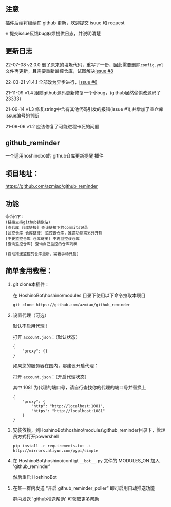 
## 注意

插件后续将继续在 github 更新，欢迎提交 isuue 和 request

※ 提交issue反馈bug麻烦提供日志，并说明清楚

## 更新日志

22-07-08    v2.0.0  删了原来的垃圾代码，重写了一份，因此需要删除`config.yml`文件再更新，且需要重新监控仓库，试图解决[issue #8](https://github.com/azmiao/github_reminder/issues/8)

22-03-21    v1.4.1  全部改为异步进行，[issue #6](https://github.com/azmiao/github_reminder/issues/6)

21-11-09    v1.4    跟随github源码更新修复一个小bug，(github居然偷偷改源码了23333)

21-09-14    v1.3    修复string中含有其他代码引发的报错(issue #1),并增加了查仓库issue编号的判断

21-09-06    v1.2    应该修复了可能进程卡死的问题

## github_reminder

一个适用hoshinobot的 github仓库更新提醒 插件

## 项目地址：

https://github.com/azmiao/github_reminder

## 功能

```
命令如下：
(链接支持github镜像站)
[查仓库 仓库链接] 查该链接下的commits记录
[监控仓库 仓库链接] 监控该仓库，推送功能需另外开启
[不要监控仓库 仓库链接] 不再监控该仓库
[查询监控仓库] 查询自己监控的仓库列表

(自动推送监控的仓库更新，需要手动开启)
```

## 简单食用教程：

1. git clone本插件：

    在 HoshinoBot\hoshino\modules 目录下使用以下命令拉取本项目
    ```
    git clone https://github.com/azmiao/github_reminder
    ```

2. 设置代理（可选）

    默认不启用代理！

    打开 `account.json`：（默认状态）
    ```
    {
        "proxy": {}
    }
    ```

    如果您的服务器在国内，那建议开启代理：

    打开 `account.json`：（开启代理状态）

    其中 1081 为代理的端口号，请自行查找你的代理的端口号并替换上
    ```
    {
        "proxy": {
            "http": "http://localhost:1081",
            "https": "http://localhost:1081"
        }
    }
    ```

2. 安装依赖，到HoshinoBot\hoshino\modules\github_reminder目录下，管理员方式打开powershell
    ```
    pip install -r requirements.txt -i http://mirrors.aliyun.com/pypi/simple
    ```

3. 在 HoshinoBot\hoshino\config\ `__bot__.py` 文件的 MODULES_ON 加入 'github_reminder'

    然后重启 HoshinoBot

4. 在某一群内发送 “开启 github_reminder_poller” 即可启用自动推送功能

    群内发送 'github推送帮助' 可获取更多帮助